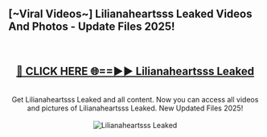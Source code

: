 <h2>[~Viral Videos~] Lilianaheartsss Leaked Videos And Photos - Update Files 2025!</h2>
<br>
<div align="center">
<h2><a href="https://top-ai-tools.click/QrbHav" rel="nofollow">🔴 CLICK HERE 🌐==►► Lilianaheartsss Leaked</a></h2>
<br>
Get Lilianaheartsss Leaked and all content. Now you can access all videos and pictures of Lilianaheartsss Leaked. New Updated Files 2025!
<br>
<br>
<a href="https://top-ai-tools.click/QrbHav" rel="nofollow" data-target="animated-image.originalLink"><img src="https://i.ibb.co.com/WyWwxjT/player-gif2.gif" alt="Lilianaheartsss Leaked" style="max-width: 100%; display: inline-block;" data-target="animated-image.originalImage"></a>
</div>
<br>